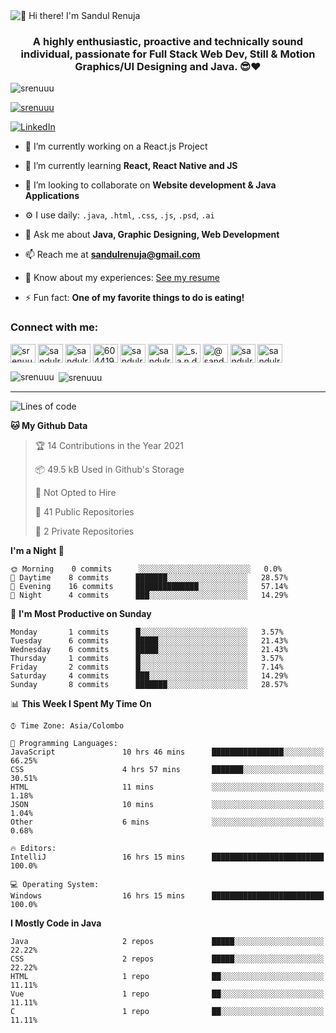 <img src="https://user-images.githubusercontent.com/49369577/97047278-562d0200-1596-11eb-8a4f-656b2acf2b6a.gif" alt="👋 Hi there! I'm Sandul Renuja" title="👋 Hi there! I'm Sandul Renuja"/>
<h3 align="center">A highly enthusiastic, proactive and technically sound individual, passionate for Full Stack Web Dev, Still & Motion Graphics/UI Designing and Java. 😎❤</h3>

<p align="left"> <img src="https://komarev.com/ghpvc/?username=srenuuu&label=Profile%20views&color=43cc11&style=flat" alt="srenuuu" /> </p>

<p align="left"> <a href="https://github.com/ryo-ma/github-profile-trophy"><img src="https://github-profile-trophy.vercel.app/?username=srenuuu&title=Commit,PullRequest,Repository" alt="srenuuu" /></a> </p>

<p align="left">
   <a href="https://linkedin.com/in/sandulr/" target="_blank">
      <img src="https://img.shields.io/badge/-Sandul Renuja-blue?style=for-the-badge&logo=Linkedin" alt="LinkedIn">
   </a>
</p>

- 🔭 I’m currently working on a React.js Project
- 🌱 I’m currently learning **React, React Native and JS**
- 👯 I’m looking to collaborate on **Website development & Java Applications**
- ⚙️ I use daily: `.java`, `.html`, `.css`, `.js`, `.psd`, `.ai`
- 💬 Ask me about **Java, Graphic Designing, Web Development**
- 📫 Reach me at **sandulrenuja@gmail.com**
- 📄 Know about my experiences: [See my resume](https://my.indeed.com/p/sandulr-jf7nw15)

- ⚡ Fun fact: **One of my favorite things to do is eating!**

<h3 align="left">Connect with me:</h3>
<p align="left">
<a href="https://dev.to/srenuuu" target="blank"><img align="center" src="https://cdn.jsdelivr.net/npm/simple-icons@3.0.1/icons/dev-dot-to.svg" alt="srenuuu" height="30" width="40" /></a>
<a href="https://twitter.com/sandulr" target="blank"><img align="center" src="https://cdn.jsdelivr.net/npm/simple-icons@3.0.1/icons/twitter.svg" alt="sandulr" height="30" width="40" /></a>
<a href="https://linkedin.com/in/sandulr" target="blank"><img align="center" src="https://cdn.jsdelivr.net/npm/simple-icons@3.0.1/icons/linkedin.svg" alt="sandulr" height="30" width="40" /></a>
<a href="https://stackoverflow.com/users/6044198" target="blank"><img align="center" src="https://cdn.jsdelivr.net/npm/simple-icons@3.0.1/icons/stackoverflow.svg" alt="6044198" height="30" width="40" /></a>
<a href="https://kaggle.com/sandulrenuja" target="blank"><img align="center" src="https://cdn.jsdelivr.net/npm/simple-icons@3.0.1/icons/kaggle.svg" alt="sandulrenuja" height="30" width="40" /></a>
<a href="https://fb.com/sandulrenuja" target="blank"><img align="center" src="https://cdn.jsdelivr.net/npm/simple-icons@3.0.1/icons/facebook.svg" alt="sandulrenuja" height="30" width="40" /></a>
<a href="https://instagram.com/_s.a.n.d.u.l_" target="blank"><img align="center" src="https://cdn.jsdelivr.net/npm/simple-icons@3.0.1/icons/instagram.svg" alt="_s.a.n.d.u.l_" height="30" width="40" /></a>
<a href="https://medium.com/@sandulrenuja" target="blank"><img align="center" src="https://cdn.jsdelivr.net/npm/simple-icons@3.0.1/icons/medium.svg" alt="@sandulrenuja" height="30" width="40" /></a>
<a href="https://www.codechef.com/users/sandulr" target="blank"><img align="center" src="https://cdn.jsdelivr.net/npm/simple-icons@3.1.0/icons/codechef.svg" alt="sandulr" height="30" width="40" /></a>
<a href="https://www.hackerrank.com/sandulrenuja" target="blank"><img align="center" src="https://cdn.jsdelivr.net/npm/simple-icons@3.0.1/icons/hackerrank.svg" alt="sandulrenuja" height="30" width="40" /></a>
</p>


<p><img align="left" src="https://github-readme-stats.vercel.app/api/top-langs?username=srenuuu&show_icons=true&locale=en&layout=compact" alt="srenuuu" /></p>

<p>&nbsp;<img align="center" src="https://github-readme-stats.vercel.app/api?username=srenuuu&show_icons=true&locale=en" alt="srenuuu" /></p>

<hr>

<!--START_SECTION:waka-->
![Lines of code](https://img.shields.io/badge/From%20Hello%20World%20I%27ve%20Written-575855%20lines%20of%20code-blue)

**🐱 My Github Data** 

> 🏆 14 Contributions in the Year 2021
 > 
> 📦 49.5 kB Used in Github's Storage 
 > 
> 🚫 Not Opted to Hire
 > 
> 📜 41 Public Repositories
 > 
> 🔑 2 Private Repositories 

**I'm a Night 🦉** 

```text
🌞 Morning    0 commits      ░░░░░░░░░░░░░░░░░░░░░░░░░   0.0% 
🌆 Daytime    8 commits      ███████░░░░░░░░░░░░░░░░░░   28.57% 
🌃 Evening    16 commits     ██████████████░░░░░░░░░░░   57.14% 
🌙 Night      4 commits      ███░░░░░░░░░░░░░░░░░░░░░░   14.29%

```
📅 **I'm Most Productive on Sunday** 

```text
Monday       1 commits      █░░░░░░░░░░░░░░░░░░░░░░░░   3.57% 
Tuesday      6 commits      █████░░░░░░░░░░░░░░░░░░░░   21.43% 
Wednesday    6 commits      █████░░░░░░░░░░░░░░░░░░░░   21.43% 
Thursday     1 commits      █░░░░░░░░░░░░░░░░░░░░░░░░   3.57% 
Friday       2 commits      █░░░░░░░░░░░░░░░░░░░░░░░░   7.14% 
Saturday     4 commits      ███░░░░░░░░░░░░░░░░░░░░░░   14.29% 
Sunday       8 commits      ███████░░░░░░░░░░░░░░░░░░   28.57%

```


📊 **This Week I Spent My Time On** 

```text
⌚︎ Time Zone: Asia/Colombo

💬 Programming Languages: 
JavaScript               10 hrs 46 mins      ████████████████░░░░░░░░░   66.25% 
CSS                      4 hrs 57 mins       ███████░░░░░░░░░░░░░░░░░░   30.51% 
HTML                     11 mins             ░░░░░░░░░░░░░░░░░░░░░░░░░   1.18% 
JSON                     10 mins             ░░░░░░░░░░░░░░░░░░░░░░░░░   1.04% 
Other                    6 mins              ░░░░░░░░░░░░░░░░░░░░░░░░░   0.68%

🔥 Editors: 
IntelliJ                 16 hrs 15 mins      █████████████████████████   100.0%

💻 Operating System: 
Windows                  16 hrs 15 mins      █████████████████████████   100.0%

```

**I Mostly Code in Java** 

```text
Java                     2 repos             █████░░░░░░░░░░░░░░░░░░░░   22.22% 
CSS                      2 repos             █████░░░░░░░░░░░░░░░░░░░░   22.22% 
HTML                     1 repo              ██░░░░░░░░░░░░░░░░░░░░░░░   11.11% 
Vue                      1 repo              ██░░░░░░░░░░░░░░░░░░░░░░░   11.11% 
C                        1 repo              ██░░░░░░░░░░░░░░░░░░░░░░░   11.11%

```



<!--END_SECTION:waka-->
